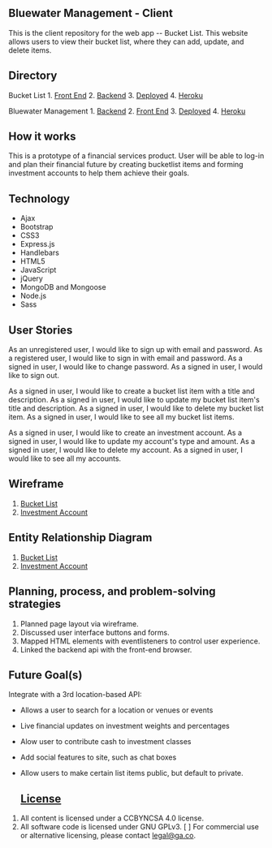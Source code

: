 ## Bluewater Management -  Client

This is the client repository for the web app -- Bucket List. This website allows users to view their bucket list, where they can add, update, and delete items.

## Directory

Bucket List
1\.  [Front End](https://github.com/numbah5/bucketlist-client)
2\.  [Backend](https://github.com/numbah5/bucketlist-api)
3\.  [Deployed](https://numbah5.github.io/bucketlist-client/)
4\.  [Heroku](https://bucketlist-app-api.herokuapp.com/)

Bluewater Management
1\.  [Backend](https://github.com/anderson-aristotle/bluewater-mgnt-api)
2\.  [Front End](https://github.com/anderson-aristotle/bluewater-mgnt-client)
3\.  [Deployed](<>)
4\.  [Heroku](https://bluewater-mgnt-api.herokuapp.com/)

## How it works

This is a prototype of a financial services product. User will be able to log-in
and plan their financial future by creating bucketlist items and forming
investment accounts to help them achieve their goals.

## Technology

-   Ajax
-   Bootstrap
-   CSS3
-   Express.js
-   Handlebars
-   HTML5
-   JavaScript
-   jQuery
-   MongoDB and Mongoose
-   Node.js
-   Sass

## User Stories

As an unregistered user, I would like to sign up with email and password.
As a registered user, I would like to sign in with email and password.
As a signed in user, I would like to change password.
As a signed in user, I would like to sign out.

As a signed in user, I would like to create a bucket list item with a title and description.
As a signed in user, I would like to update my bucket list item's title and description.
As a signed in user, I would like to delete my bucket list item.
As a signed in user, I would like to see all my bucket list items.

As a signed in user, I would like to create an investment account.
As a signed in user, I would like to update my account's type and amount.
As a signed in user, I would like to delete my account.
As a signed in user, I would like to see all my accounts.

## Wireframe

1.  [Bucket List](https://imgur.com/FWO58Lt)
2.  [Investment Account](https://imgur.com/9tVFE62)

## Entity Relationship Diagram

1.  [Bucket List](https://i.imgur.com/sVMAU3S.jpg)
2.  [Investment Account](https://imgur.com/nytCtqQ)

## Planning, process, and problem-solving strategies

1.  Planned page layout via wireframe.
2.  Discussed user interface buttons and forms.
3.  Mapped HTML elements with eventlisteners to control user experience.
4.  Linked the backend api with the front-end browser.

## Future Goal(s)

Integrate with a 3rd location-based API:

-   Allows a user to search for a location or venues or events
-   Live financial updates on investment weights and percentages
-   Alow user to contribute cash to investment classes
-   Add social features to site, such as chat boxes
-   Allow users to make certain list items public, but default to private.

    ## [License](LICENSE)

1.  All content is licensed under a CC­BY­NC­SA 4.0 license.
2.  All software code is licensed under GNU GPLv3. [ ] For commercial use or
    alternative licensing, please contact legal@ga.co.
